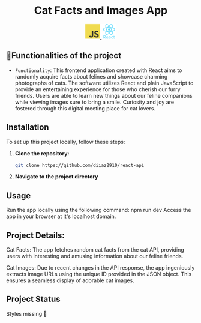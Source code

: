 <h1 align="center">Cat Facts and Images App </h1> 
<p align="center"> <a href="https://developer.mozilla.org/en-US/docs/Web/JavaScript" target="_blank" rel="noreferrer"> <img src="https://raw.githubusercontent.com/devicons/devicon/master/icons/javascript/javascript-original.svg" alt="javascript" width="40" height="40"/> </a> <a href="https://reactjs.org/" target="_blank" rel="noreferrer"> <img src="https://raw.githubusercontent.com/devicons/devicon/master/icons/react/react-original-wordmark.svg" alt="react" width="40" height="40"/> </a> </p>

## :hammer:Functionalities of the project

- `Functionality`: This frontend application created with React aims to randomly acquire facts about felines and showcase charming photographs of cats. The software utilizes React and plain JavaScript to provide an entertaining experience for those who cherish our furry friends. Users are able to learn new things about our feline companions while viewing images sure to bring a smile. Curiosity and joy are fostered through this digital meeting place for cat lovers.

## Installation

To set up this project locally, follow these steps:

1. **Clone the repository:**

   ```bash
   git clone https://github.com/diiaz2910/react-api


2. **Navigate to the project directory**


## Usage

  Run the app locally using the following command: npm run dev
  Access the app in your browser at it's localhost domain.


## Project Details: 
Cat Facts: The app fetches random cat facts from the cat API, providing users with interesting and amusing information about our feline friends.

Cat Images: Due to recent changes in the API response, the app ingeniously extracts image URLs using the unique ID provided in the JSON object. This ensures a seamless display of adorable cat images.

## Project Status
Styles missing :rocket:




<!-- Technical test for React Juniors and Trainees in Live Coding.
APIs: 

Facts Random: https://catfact.ninja/fact

Imagen random: https://cataas.com/cat/says/hello
https://cataas.com/cat/says/${firstWords?size=50&color=red&json=true
https://cataas.com/cat/says/hello?fontSize=50&fontColor=red&json=true
https://cataas.com/cat/says/${firstWords}?fontSize=:size&fontColor=:color&json=true

Retrieve a random cat fact from the first API.

Retrieve the first word of the fact.

Display an image of a cat with the first word.-->

